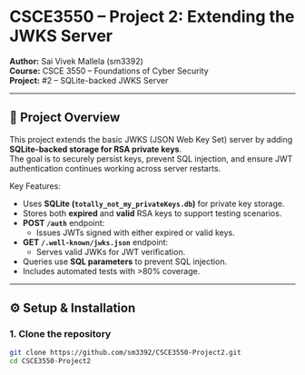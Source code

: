 # CSCE3550 – Project 2: Extending the JWKS Server

**Author:** Sai Vivek Mallela (sm3392)  
**Course:** CSCE 3550 – Foundations of Cyber Security  
**Project:** #2 – SQLite-backed JWKS Server  

---

## 📌 Project Overview
This project extends the basic JWKS (JSON Web Key Set) server by adding **SQLite-backed storage for RSA private keys**.  
The goal is to securely persist keys, prevent SQL injection, and ensure JWT authentication continues working across server restarts.

Key Features:
- Uses **SQLite (`totally_not_my_privateKeys.db`)** for private key storage.
- Stores both **expired** and **valid** RSA keys to support testing scenarios.
- **POST `/auth`** endpoint:
  - Issues JWTs signed with either expired or valid keys.
- **GET `/.well-known/jwks.json`** endpoint:
  - Serves valid JWKs for JWT verification.
- Queries use **SQL parameters** to prevent SQL injection.
- Includes automated tests with >80% coverage.

---

## ⚙️ Setup & Installation

### 1. Clone the repository
```bash
git clone https://github.com/sm3392/CSCE3550-Project2.git
cd CSCE3550-Project2

